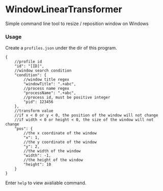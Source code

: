 # WindowLinearTransformer
Simple command line tool to resize / reposition window on Windows


### Usage

Create a `profiles.json` under the dir of this program.

```jsonc
{
    //profile id
    "id": "[ID]",
    //window search condition
    "condition": {
        //window title regex
        "windowTitle": ".+abc",
        //process name regex
        "processName": ".+abc",
        //process id, must be positive integer
        "pid": 123456
    },
    //transform value
    //if x < 0 or y < 0, the position of the window will not change
    //if width < 0 or height < 0, the size of the window will not change
    "pos": {
        //the x coordinate of the window
        "x": 1,
        //the y coordinate of the window
        "y": 2,
        //the width of the window
        "width": -1,
        //the height of the window
        "height": 10
    }
}
```

Enter `help` to view avaliable command.
